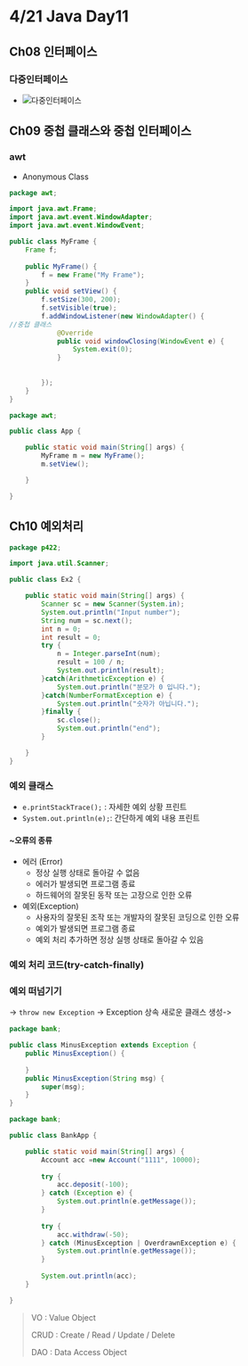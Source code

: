 # 4/21 Java Day11

## Ch08 인터페이스

### 다중인터페이스

- ![다중인터페이스](C:\Users\bangs\OneDrive\Pictures\다중인터페이스.png)

## Ch09 중첩 클래스와 중첩 인터페이스

### awt

- Anonymous Class

```java
package awt;

import java.awt.Frame;
import java.awt.event.WindowAdapter;
import java.awt.event.WindowEvent;

public class MyFrame {
	Frame f;
	
	public MyFrame() {
		f = new Frame("My Frame");
	}
	public void setView() {
		f.setSize(300, 200);
		f.setVisible(true);
		f.addWindowListener(new WindowAdapter() {
//중첩 클래스
			@Override
			public void windowClosing(WindowEvent e) {
				System.exit(0);
			}
			
			
		});
	}
}
```

```java
package awt;

public class App {

	public static void main(String[] args) {
		MyFrame m = new MyFrame();
		m.setView();

	}

}

```

## Ch10 예외처리

```java
package p422;

import java.util.Scanner;

public class Ex2 {

	public static void main(String[] args) {
		Scanner sc = new Scanner(System.in);
		System.out.println("Input number");
		String num = sc.next();
		int n = 0;
		int result = 0;		
		try {
			n = Integer.parseInt(num);
			result = 100 / n;
			System.out.println(result);
		}catch(ArithmeticException e) {
			System.out.println("분모가 0 입니다.");
		}catch(NumberFormatException e) {
			System.out.println("숫자가 아닙니다.");
		}finally {
			sc.close();
			System.out.println("end");
		}

	}
}

```

### 예외 클래스

- `e.printStackTrace();` : 자세한 예외 상황 프린트
- `System.out.println(e);`: 간단하게 예외 내용 프린트

#### ~오류의 종류

- 에러 (Error)
  - 정상 실행 상태로 돌아갈 수 없음
  - 에러가 발생되면 프로그램 종료
  - 하드웨어의 잘못된 동작 또는 고장으로 인한 오류
- 예외(Exception)
  - 사용자의 잘못된 조작 또는 개발자의 잘못된 코딩으로 인한 오류
  - 예외가 발생되면 프로그램 종료
  - 예외 처리 추가하면 정상 실행 상태로 돌아갈 수 있음

### 예외 처리 코드(try-catch-finally)

### 예외 떠넘기기

-> `throw new Exception` -> Exception 상속 새로운 클래스 생성->

```java
package bank;

public class MinusException extends Exception {
	public MinusException() {
		
	}
	public MinusException(String msg) {
		super(msg);
	}
}
```

```java
package bank;

public class BankApp {

	public static void main(String[] args) {
		Account acc =new Account("1111", 10000);
		
		try {
			acc.deposit(-100);
		} catch (Exception e) {
			System.out.println(e.getMessage());
		}
		
		try {
			acc.withdraw(-50);
		} catch (MinusException | OverdrawnException e) {
			System.out.println(e.getMessage());
		}
		
		System.out.println(acc);
	}

}
```

> VO : Value Object
>
> CRUD : Create / Read / Update / Delete
>
> DAO : Data Access Object